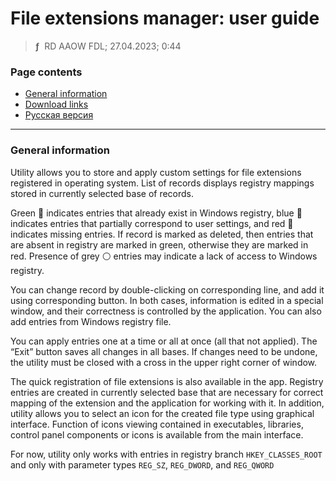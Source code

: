 # File extensions manager: user guide
> **ƒ** &nbsp;RD AAOW FDL; 27.04.2023; 0:44



### Page contents

- [General information](#general-information)
- [Download links](https://adslbarxatov.github.io/DPArray#file-extensions-manager)
- [Русская версия](https://adslbarxatov.github.io/FileExtensionsManager/ru)

---

### General information

Utility allows you to store and apply custom settings for file extensions registered in operating system. List of records
displays registry mappings stored in currently selected base of records.

Green :green_book: indicates entries that already exist in Windows registry,
blue :large_blue_circle: indicates entries that partially correspond to user settings,
and red :red_circle: indicates missing entries.
If record is marked as deleted, then entries that are absent in registry are marked in green, otherwise they are marked in red.
Presence of grey :white_circle: entries may indicate a lack of access to Windows registry.

You can change record by double-clicking on corresponding line, and add it using corresponding button. In both cases,
information is edited in a special window, and their correctness is controlled by the application. You can also add entries
from Windows registry file.

You can apply entries one at a time or all at once (all that not applied). The “Exit” button saves all changes in all bases.
If changes need to be undone, the utility must be closed with a cross in the upper right corner of window.

The quick registration of file extensions is also available in the app. Registry entries are created in currently selected base that are
necessary for correct mapping of the extension and the application for working with it. In addition, utility allows you to
select an icon for the created file type using graphical interface. Function of icons viewing contained in executables,
libraries, control panel components or icons is available from the main interface.

For now, utility only works with entries in registry branch `HKEY_CLASSES_ROOT` and only with parameter types `REG_SZ`,
`REG_DWORD`, and `REG_QWORD`
